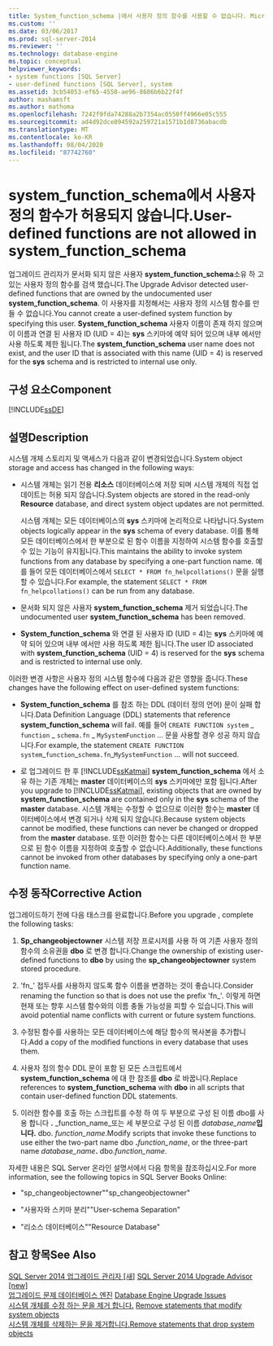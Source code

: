 ```yaml
---
title: System_function_schema |에서 사용자 정의 함수를 사용할 수 없습니다. Microsoft Docs
ms.custom: ''
ms.date: 03/06/2017
ms.prod: sql-server-2014
ms.reviewer: ''
ms.technology: database-engine
ms.topic: conceptual
helpviewer_keywords:
- system functions [SQL Server]
- user-defined functions [SQL Server], system
ms.assetid: 3cb54053-ef65-4558-ae96-8686b6b22f4f
author: mashamsft
ms.author: mathoma
ms.openlocfilehash: 7242f9fda74288a2b7354ac0550ff4966e05c555
ms.sourcegitcommit: ad4d92dce894592a259721a1571b1d8736abacdb
ms.translationtype: MT
ms.contentlocale: ko-KR
ms.lasthandoff: 08/04/2020
ms.locfileid: "87742760"
---
```

# <a name="user-defined-functions-are-not-allowed-in-system_function_schema"></a><span data-ttu-id="d0369-102">system_function_schema에서 사용자 정의 함수가 허용되지 않습니다.</span><span class="sxs-lookup"><span data-stu-id="d0369-102">User-defined functions are not allowed in system_function_schema</span></span>
  <span data-ttu-id="d0369-103">업그레이드 관리자가 문서화 되지 않은 사용자 **system_function_schema**소유 하 고 있는 사용자 정의 함수를 검색 했습니다.</span><span class="sxs-lookup"><span data-stu-id="d0369-103">The Upgrade Advisor detected user-defined functions that are owned by the undocumented user **system_function_schema**.</span></span> <span data-ttu-id="d0369-104">이 사용자를 지정해서는 사용자 정의 시스템 함수를 만들 수 없습니다.</span><span class="sxs-lookup"><span data-stu-id="d0369-104">You cannot create a user-defined system function by specifying this user.</span></span> <span data-ttu-id="d0369-105">**System_function_schema** 사용자 이름이 존재 하지 않으며이 이름과 연결 된 사용자 ID (UID = 4)는 **sys** 스키마에 예약 되어 있으며 내부 에서만 사용 하도록 제한 됩니다.</span><span class="sxs-lookup"><span data-stu-id="d0369-105">The **system_function_schema** user name does not exist, and the user ID that is associated with this name (UID = 4) is reserved for the **sys** schema and is restricted to internal use only.</span></span>  
  
## <a name="component"></a><span data-ttu-id="d0369-106">구성 요소</span><span class="sxs-lookup"><span data-stu-id="d0369-106">Component</span></span>  
 [!INCLUDE[ssDE](../../includes/ssde-md.md)]  
  
## <a name="description"></a><span data-ttu-id="d0369-107">설명</span><span class="sxs-lookup"><span data-stu-id="d0369-107">Description</span></span>  
 <span data-ttu-id="d0369-108">시스템 개체 스토리지 및 액세스가 다음과 같이 변경되었습니다.</span><span class="sxs-lookup"><span data-stu-id="d0369-108">System object storage and access has changed in the following ways:</span></span>  
  
-   <span data-ttu-id="d0369-109">시스템 개체는 읽기 전용 **리소스** 데이터베이스에 저장 되며 시스템 개체의 직접 업데이트는 허용 되지 않습니다.</span><span class="sxs-lookup"><span data-stu-id="d0369-109">System objects are stored in the read-only **Resource** database, and direct system object updates are not permitted.</span></span>  
  
     <span data-ttu-id="d0369-110">시스템 개체는 모든 데이터베이스의 **sys** 스키마에 논리적으로 나타납니다.</span><span class="sxs-lookup"><span data-stu-id="d0369-110">System objects logically appear in the **sys** schema of every database.</span></span> <span data-ttu-id="d0369-111">이를 통해 모든 데이터베이스에서 한 부분으로 된 함수 이름을 지정하여 시스템 함수를 호출할 수 있는 기능이 유지됩니다.</span><span class="sxs-lookup"><span data-stu-id="d0369-111">This maintains the ability to invoke system functions from any database by specifying a one-part function name.</span></span> <span data-ttu-id="d0369-112">예를 들어 모든 데이터베이스에서 `SELECT * FROM fn_helpcollations()` 문을 실행할 수 있습니다.</span><span class="sxs-lookup"><span data-stu-id="d0369-112">For example, the statement `SELECT * FROM fn_helpcollations()` can be run from any database.</span></span>  
  
-   <span data-ttu-id="d0369-113">문서화 되지 않은 사용자 **system_function_schema** 제거 되었습니다.</span><span class="sxs-lookup"><span data-stu-id="d0369-113">The undocumented user **system_function_schema** has been removed.</span></span>  
  
-   <span data-ttu-id="d0369-114">**System_function_schema** 와 연결 된 사용자 ID (UID = 4)는 **sys** 스키마에 예약 되어 있으며 내부 에서만 사용 하도록 제한 됩니다.</span><span class="sxs-lookup"><span data-stu-id="d0369-114">The user ID associated with **system_function_schema** (UID = 4) is reserved for the **sys** schema and is restricted to internal use only.</span></span>  
  
 <span data-ttu-id="d0369-115">이러한 변경 사항은 사용자 정의 시스템 함수에 다음과 같은 영향을 줍니다.</span><span class="sxs-lookup"><span data-stu-id="d0369-115">These changes have the following effect on user-defined system functions:</span></span>  
  
-   <span data-ttu-id="d0369-116">**System_function_schema** 를 참조 하는 DDL (데이터 정의 언어) 문이 실패 합니다.</span><span class="sxs-lookup"><span data-stu-id="d0369-116">Data Definition Language (DDL) statements that reference **system_function_schema** will fail.</span></span> <span data-ttu-id="d0369-117">예를 들어 `CREATE FUNCTION system` _ `function` \_ `schema.fn` \_ `MySystemFunction` ... 문을 사용할 경우 성공 하지 않습니다.</span><span class="sxs-lookup"><span data-stu-id="d0369-117">For example, the statement `CREATE FUNCTION system`_`function`\_`schema.fn`\_`MySystemFunction` ... will not succeed.</span></span>  
  
-   <span data-ttu-id="d0369-118">로 업그레이드 한 후 [!INCLUDE[ssKatmai](../../includes/sskatmai-md.md)] **system_function_schema** 에서 소유 하는 기존 개체는 **master** 데이터베이스의 **sys** 스키마에만 포함 됩니다.</span><span class="sxs-lookup"><span data-stu-id="d0369-118">After you upgrade to [!INCLUDE[ssKatmai](../../includes/sskatmai-md.md)], existing objects that are owned by **system_function_schema** are contained only in the **sys** schema of the **master** database.</span></span> <span data-ttu-id="d0369-119">시스템 개체는 수정할 수 없으므로 이러한 함수는 **master** 데이터베이스에서 변경 되거나 삭제 되지 않습니다.</span><span class="sxs-lookup"><span data-stu-id="d0369-119">Because system objects cannot be modified, these functions can never be changed or dropped from the **master** database.</span></span> <span data-ttu-id="d0369-120">또한 이러한 함수는 다른 데이터베이스에서 한 부분으로 된 함수 이름을 지정하여 호출할 수 없습니다.</span><span class="sxs-lookup"><span data-stu-id="d0369-120">Additionally, these functions cannot be invoked from other databases by specifying only a one-part function name.</span></span>  
  
## <a name="corrective-action"></a><span data-ttu-id="d0369-121">수정 동작</span><span class="sxs-lookup"><span data-stu-id="d0369-121">Corrective Action</span></span>  
 <span data-ttu-id="d0369-122">업그레이드하기 전에 다음 태스크를 완료합니다.</span><span class="sxs-lookup"><span data-stu-id="d0369-122">Before you upgrade , complete the following tasks:</span></span>  
  
1.  <span data-ttu-id="d0369-123">**Sp_changeobjectowner** 시스템 저장 프로시저를 사용 하 여 기존 사용자 정의 함수의 소유권을 **dbo** 로 변경 합니다.</span><span class="sxs-lookup"><span data-stu-id="d0369-123">Change the ownership of existing user-defined functions to **dbo** by using the **sp_changeobjectowner** system stored procedure.</span></span>  
  
2.  <span data-ttu-id="d0369-124">'fn_' 접두사를 사용하지 않도록 함수 이름을 변경하는 것이 좋습니다.</span><span class="sxs-lookup"><span data-stu-id="d0369-124">Consider renaming the function so that is does not use the prefix 'fn_'.</span></span> <span data-ttu-id="d0369-125">이렇게 하면 현재 또는 향후 시스템 함수와의 이름 충돌 가능성을 피할 수 있습니다.</span><span class="sxs-lookup"><span data-stu-id="d0369-125">This will avoid potential name conflicts with current or future system functions.</span></span>  
  
3.  <span data-ttu-id="d0369-126">수정된 함수를 사용하는 모든 데이터베이스에 해당 함수의 복사본을 추가합니다.</span><span class="sxs-lookup"><span data-stu-id="d0369-126">Add a copy of the modified functions in every database that uses them.</span></span>  
  
4.  <span data-ttu-id="d0369-127">사용자 정의 함수 DDL 문이 포함 된 모든 스크립트에서 **system_function_schema** 에 대 한 참조를 **dbo** 로 바꿉니다.</span><span class="sxs-lookup"><span data-stu-id="d0369-127">Replace references to **system_function_schema** with **dbo** in all scripts that contain user-defined function DDL statements.</span></span>  
  
5.  <span data-ttu-id="d0369-128">이러한 함수를 호출 하는 스크립트를 수정 하 여 두 부분으로 구성 된 이름 dbo를 사용 합니다 **.** _function_name_또는 세 부분으로 구성 된 이름 _database_name_**입니다.** dbo. *function_name*.</span><span class="sxs-lookup"><span data-stu-id="d0369-128">Modify scripts that invoke these functions to use either the two-part name dbo **.**_function_name_, or the three-part name _database_name_**.** dbo.*function_name*.</span></span>  
  
 <span data-ttu-id="d0369-129">자세한 내용은 SQL Server 온라인 설명서에서 다음 항목을 참조하십시오.</span><span class="sxs-lookup"><span data-stu-id="d0369-129">For more information, see the following topics in SQL Server Books Online:</span></span>  
  
-   <span data-ttu-id="d0369-130">"sp_changeobjectowner"</span><span class="sxs-lookup"><span data-stu-id="d0369-130">"sp_changeobjectowner"</span></span>  
  
-   <span data-ttu-id="d0369-131">"사용자와 스키마 분리"</span><span class="sxs-lookup"><span data-stu-id="d0369-131">"User-schema Separation"</span></span>  
  
-   <span data-ttu-id="d0369-132">"리소스 데이터베이스"</span><span class="sxs-lookup"><span data-stu-id="d0369-132">"Resource Database"</span></span>  
  
## <a name="see-also"></a><span data-ttu-id="d0369-133">참고 항목</span><span class="sxs-lookup"><span data-stu-id="d0369-133">See Also</span></span>  
 <span data-ttu-id="d0369-134">[SQL Server 2014 업그레이드 관리자 &#91;새&#93;](sql-server-2014-upgrade-advisor.md) </span><span class="sxs-lookup"><span data-stu-id="d0369-134">[SQL Server 2014 Upgrade Advisor &#91;new&#93;](sql-server-2014-upgrade-advisor.md) </span></span>  
 <span data-ttu-id="d0369-135">[업그레이드 문제 데이터베이스 엔진](../../../2014/sql-server/install/database-engine-upgrade-issues.md) </span><span class="sxs-lookup"><span data-stu-id="d0369-135">[Database Engine Upgrade Issues](../../../2014/sql-server/install/database-engine-upgrade-issues.md) </span></span>  
 <span data-ttu-id="d0369-136">[시스템 개체를 수정 하는 문을 제거 합니다.](../../../2014/sql-server/install/remove-statements-that-modify-system-objects.md) </span><span class="sxs-lookup"><span data-stu-id="d0369-136">[Remove statements that modify system objects](../../../2014/sql-server/install/remove-statements-that-modify-system-objects.md) </span></span>  
 [<span data-ttu-id="d0369-137">시스템 개체를 삭제하는 문을 제거합니다.</span><span class="sxs-lookup"><span data-stu-id="d0369-137">Remove statements that drop system objects</span></span>](../../../2014/sql-server/install/remove-statements-that-drop-system-objects.md)  
  
  
